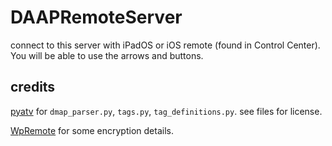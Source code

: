 # DAAPRemoteServer

connect to this server with iPadOS or iOS remote (found in Control Center). You will be able to use the arrows and buttons.

## credits

[pyatv](https://pyatv.dev) for `dmap_parser.py`, `tags.py`, `tag_definitions.py`. see files for license.

[WpRemote](https://github.com/misenhower/WPRemote) for some encryption details.